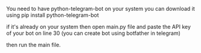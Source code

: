 You need to have python-telegram-bot on your system
you can download it using
pip install python-telegram-bot

if it's already on your system then open main.py file and
paste the API key of your bot on line 30 (you can create bot using botfather in telegram)

then run the main file.